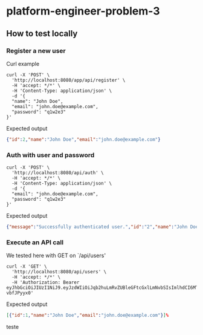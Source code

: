 # platform-engineer-problem-3


## How to test locally

### Register a new user
Curl example
```shell
curl -X 'POST' \
  'http://localhost:8080/app/api/register' \
  -H 'accept: */*' \
  -H 'Content-Type: application/json' \
  -d '{
  "name": "John Doe",
  "email": "john.doe@example.com",
  "password": "q1w2e3"
}'
```

Expected output
```json
{"id":2,"name":"John Doe","email":"john.doe@example.com"}
```
### Auth with user and password
```shell
curl -X 'POST' \
  'http://localhost:8080/api/auth' \
  -H 'accept: */*' \
  -H 'Content-Type: application/json' \
  -d '{
  "email": "john.doe@example.com",
  "password": "q1w2e3"
}'
```

Expected output
```json
{"message":"Successfully authenticated user.","id":"2","name":"John Doe","email":"john.doe@example.com","accessToken":"eyJhbGciOiJIUzI1NiJ9.eyJzdWIiOiJqb2huLmRvZUBleGFtcGxlLmNvbSIsImlhdCI6MTY4MzY1Nzg1MX0.CWz_oMSXkgMuc79kcEFBE0FcyLwYzq23o-vbfJPyyx0"}
```

### Execute an API call
We tested here with GET on `/api/users'
```shell
curl -X 'GET' \
  'http://localhost:8080/api/users' \
  -H 'accept: */*' \
  -H 'Authorization: Bearer eyJhbGciOiJIUzI1NiJ9.eyJzdWIiOiJqb2huLmRvZUBleGFtcGxlLmNvbSIsImlhdCI6MTY4MzY1Nzg1MX0.CWz_oMSXkgMuc79kcEFBE0FcyLwYzq23o-vbfJPyyx0'
```

Expected output
```json
[{"id":1,"name":"John Doe","email":"john.doe@example.com"}]%
```


teste
